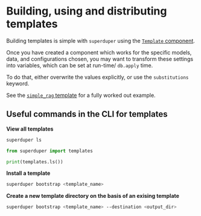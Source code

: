 # Building, using and distributing templates

Building templates is simple with `superduper` using the [`Template` component](../apply_api/template.md).

Once you have created a component which works for the specific models, data, and configurations chosen, 
you may want to transform these settings into variables, which can be set at run-time/ `db.apply` time.

To do that, either overwrite the values explicitly, or use the `substitutions` keyword.

See the [`simple_rag` template](../templates/simple_rag.md) for a fully worked out example.

## Useful commands in the CLI for templates

**View all templates**

```bash
superduper ls
```

```python
from superduper import templates

print(templates.ls())
```

**Install a template**

```bash
superduper bootstrap <template_name>
```

**Create a new template directory on the basis of an exising template**

```bash
superduper bootstrap <template_name> --destination <output_dir>
```
